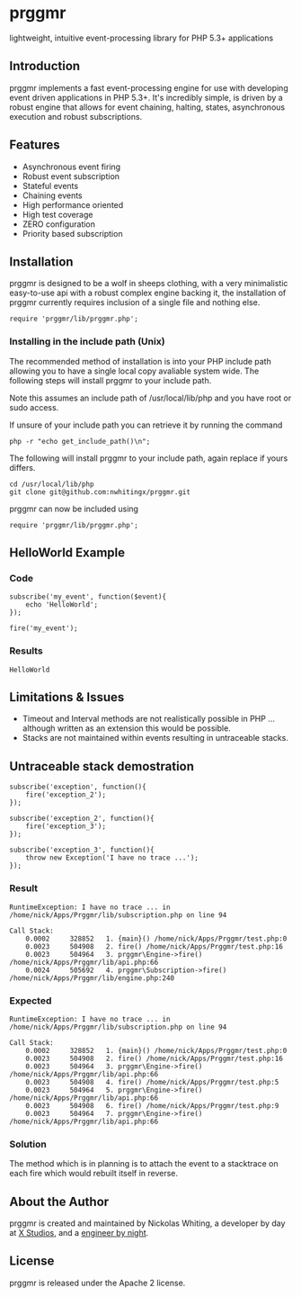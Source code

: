 # prggmr

lightweight, intuitive event-processing library for PHP 5.3+ applications

## Introduction

prggmr implements a fast event-processing engine for use with developing
event driven applications in PHP 5.3+. It's incredibly simple, is driven by
a robust engine that allows for event chaining, halting, states,
asynchronous execution and robust subscriptions.

## Features

* Asynchronous event firing
* Robust event subscription
* Stateful events
* Chaining events
* High performance oriented
* High test coverage
* ZERO configuration
* Priority based subscription

## Installation

prggmr is designed to be a wolf in sheeps clothing, with a very minimalistic easy-to-use api with a robust complex engine backing it, the installation of prggmr currently requires inclusion of a single file and nothing else.

    require 'prggmr/lib/prggmr.php';

### Installing in the include path (Unix)

The recommended method of installation is into your PHP include path allowing you to have a single local copy avaliable system wide. The following steps will install prggmr to your include path.

Note this assumes an include path of /usr/local/lib/php and you have root or sudo access.

If unsure of your include path you can retrieve it by running the command

    php -r "echo get_include_path()\n";

The following will install prggmr to your include path, again replace if yours differs.

    cd /usr/local/lib/php
    git clone git@github.com:nwhitingx/prggmr.git

prggmr can now be included using 

    require 'prggmr/lib/prggmr.php';

## HelloWorld Example

### Code

    subscribe('my_event', function($event){
        echo 'HelloWorld';
    });

    fire('my_event');

### Results

    HelloWorld

## Limitations & Issues

* Timeout and Interval methods are not realistically possible in PHP ... although written as an extension this would be possible.
* Stacks are not maintained within events resulting in untraceable stacks.

## Untraceable stack demostration

    subscribe('exception', function(){
        fire('exception_2');
    });

    subscribe('exception_2', function(){
        fire('exception_3');
    });

    subscribe('exception_3', function(){
        throw new Exception('I have no trace ...');
    });

### Result

    RuntimeException: I have no trace ... in /home/nick/Apps/Prggmr/lib/subscription.php on line 94

    Call Stack:
        0.0002     328852   1. {main}() /home/nick/Apps/Prggmr/test.php:0
        0.0023     504908   2. fire() /home/nick/Apps/Prggmr/test.php:16
        0.0023     504964   3. prggmr\Engine->fire() /home/nick/Apps/Prggmr/lib/api.php:66
        0.0024     505692   4. prggmr\Subscription->fire() /home/nick/Apps/Prggmr/lib/engine.php:240


### Expected

    RuntimeException: I have no trace ... in /home/nick/Apps/Prggmr/lib/subscription.php on line 94

    Call Stack:
        0.0002     328852   1. {main}() /home/nick/Apps/Prggmr/test.php:0
        0.0023     504908   2. fire() /home/nick/Apps/Prggmr/test.php:16
        0.0023     504964   3. prggmr\Engine->fire() /home/nick/Apps/Prggmr/lib/api.php:66
        0.0023     504908   4. fire() /home/nick/Apps/Prggmr/test.php:5
        0.0023     504964   5. prggmr\Engine->fire() /home/nick/Apps/Prggmr/lib/api.php:66
        0.0023     504908   6. fire() /home/nick/Apps/Prggmr/test.php:9
        0.0023     504964   7. prggmr\Engine->fire() /home/nick/Apps/Prggmr/lib/api.php:66


### Solution

The method which is in planning is to attach the event to a stacktrace on each fire which would rebuilt itself in reverse.

## About the Author

prggmr is created and maintained by Nickolas Whiting, a developer by day at [X Studios](http://www.xstudiosinc.com), and a [engineer by night](http://github.com/nwhitingx).

## License

prggmr is released under the Apache 2 license.